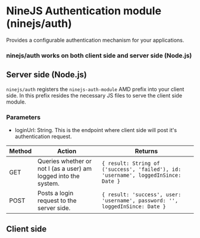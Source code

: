 # NineJS Authentication module (ninejs/auth)

Provides a configurable authentication mechanism for your applications.

### ninejs/auth works on both client side and server side (Node.js)

## Server side (Node.js)

`ninejs/auth` registers the `ninejs-auth-module` AMD prefix into your client side. In this prefix resides the necessary JS files to serve the client side module.

### Parameters

* loginUrl: String. This is the endpoint where client side will post it's authentication request.

| Method | Action             | Returns |
|--------|--------------------|---------|
| GET    | Queries whether or not I (as a user) am logged into the system. | `{ result: String of ('success', 'failed'), id: 'username', loggedInSince: Date }` |
| POST   | Posts a login request to the server side. | `{ result: 'success', user: 'username', password: '', loggedInSince: Date }` |

## Client side